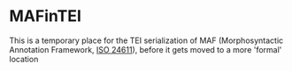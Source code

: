 # MAFinTEI
This is a temporary place for the TEI serialization of MAF (Morphosyntactic Annotation Framework, [ISO 24611](https://www.iso.org/standard/51934.html)), before it gets moved to a more 'formal' location
